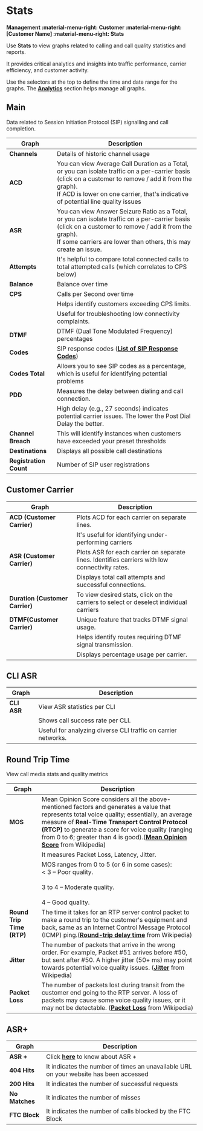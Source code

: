 # Stats

**Management :material-menu-right: Customer :material-menu-right: [Customer Name] :material-menu-right: Stats**

Use **Stats** to view graphs related to calling and call quality statistics and reports.

It provides critical analytics and insights into traffic performance, carrier efficiency, and customer activity.

Use the selectors at the top to define the time and date range for the graphs. The [**Analytics**](https://docs.connexcs.com/developers/analytics/) section helps manage all graphs.

## Main

Data related to Session Initiation Protocol (SIP) signalling and call completion.  

| **Graph**| **Description**|
|----------|----------------|
| **Channels**| Details of historic channel usage|
| **ACD**| You can view Average Call Duration as a Total, or you can isolate traffic on a per-carrier basis (click on a customer to remove / add it from the graph).<br>If ACD is lower on one carrier, that's indicative of potential line quality issues</br>|
| **ASR**| You can view Answer Seizure Ratio as a Total, or you can isolate traffic on a per-carrier basis (click on a customer to remove / add it from the graph).<br>If some carriers are lower than others, this may create an issue.</br>|
| **Attempts**| It's helpful to compare total connected calls to total attempted calls (which correlates to CPS below)|
| **Balance**| Balance over time|
| **CPS**| Calls per Second over time|
||Helps identify customers exceeding CPS limits.|
||Useful for troubleshooting low connectivity complaints.|
| **DTMF**| DTMF (Dual Tone Modulated Frequency) percentages|
| **Codes**| SIP response codes ([**List of SIP Response Codes**](https://en.wikipedia.org/wiki/List_of_SIP_response_codes))|
| **Codes Total**| Allows you to see SIP codes as a percentage, which is useful for identifying potential problems|
| **PDD**| Measures the delay between dialing and call connection.|
||High delay (e.g., 27 seconds) indicates potential carrier issues. The lower the Post Dial Delay the better.|
| **Channel Breach**| This will identify instances when customers have exceeded your preset thresholds|
| **Destinations**| Displays all possible call destinations|
|**Registration Count**|Number of SIP user registrations|

## Customer Carrier

| **Graph**| **Description**|
|----------|----------------|
| **ACD (Customer Carrier)**| Plots ACD for each carrier on separate lines.|
||It's useful for identifying under-performing carriers|
| **ASR (Customer Carrier)**| Plots ASR for each carrier on separate lines. Identifies carriers with low connectivity rates.|
||Displays total call attempts and successful connections.|
| **Duration (Customer Carrier)** | To view desired stats, click on the carriers to select or deselect individual carriers|
| **DTMF(Customer Carrier)**| Unique feature that tracks DTMF signal usage.|
||Helps identify routes requiring DTMF signal transmission.|
||Displays percentage usage per carrier.|

## CLI ASR

| **Graph**| **Description**|
|----------|----------------|
| **CLI ASR**| View ASR statistics per CLI|
||Shows call success rate per CLI.|
||Useful for analyzing diverse CLI traffic on carrier networks.|

## Round Trip Time

View call media stats and quality metrics

| **Graph**| **Description**|
|----------|----------------|
| **MOS**| Mean Opinion Score considers all the above-mentioned factors and generates a value that represents total voice quality; essentially, an average measure of **Real-Time Transport Control Protocol (RTCP)** to generate a score for voice quality (ranging from 0 to 6; greater than 4 is good).([**Mean Opinion Score**](https://en.wikipedia.org/wiki/Mean_opinion_score) from Wikipedia)|
|| It measures Packet Loss, Latency, Jitter.|
||MOS ranges from 0 to 5 (or 6 in some cases): <br>< 3 – Poor quality.</br><br>3 to 4 – Moderate quality.</br> <br>4 – Good quality.</br>|
| **Round Trip Time (RTP)** | The time it takes for an RTP server control packet to make a round trip to the customer's equipment and back, same as an Internet Control Message Protocol (ICMP) ping.([**Round-trip delay time**](https://en.wikipedia.org/wiki/Round-trip_delay_time) from Wikipedia)|
| **Jitter** | The number of packets that arrive in the wrong order. For example, Packet #51 arrives before #50, but sent after #50. A higher jitter (50+ ms) may point towards potential voice quality issues. ([**Jitter**](https://en.wikipedia.org/wiki/Jitter) from Wikipedia)|
| **Packet Loss**| The number of packets lost during transit from the customer end going to the RTP server. A loss of packets may cause some voice quality issues, or it may not be detectable. ([**Packet Loss**](https://en.wikipedia.org/wiki/Packet_loss) from Wikipedia)|

## ASR+

| **Graph**| **Description**|
|----------|----------------|
|**ASR +**| Click [**here**](https://docs.connexcs.com/customer/routing/#answer-seizure-ratio-plus-details) to know about ASR + |
|**404 Hits**|It indicates the number of times an unavailable URL on your website has been accessed|
|**200 Hits**|It indicates the number of successful requests|
|**No Matches**|It indicates the number of misses|
|**FTC Block**| It indicates the number of calls blocked by the FTC Block|
